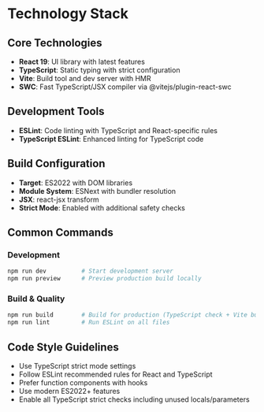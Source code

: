 # Technology Stack

## Core Technologies
- **React 19**: UI library with latest features
- **TypeScript**: Static typing with strict configuration
- **Vite**: Build tool and dev server with HMR
- **SWC**: Fast TypeScript/JSX compiler via @vitejs/plugin-react-swc

## Development Tools
- **ESLint**: Code linting with TypeScript and React-specific rules
- **TypeScript ESLint**: Enhanced linting for TypeScript code

## Build Configuration
- **Target**: ES2022 with DOM libraries
- **Module System**: ESNext with bundler resolution
- **JSX**: react-jsx transform
- **Strict Mode**: Enabled with additional safety checks

## Common Commands

### Development
```bash
npm run dev          # Start development server
npm run preview      # Preview production build locally
```

### Build & Quality
```bash
npm run build        # Build for production (TypeScript check + Vite build)
npm run lint         # Run ESLint on all files
```

## Code Style Guidelines
- Use TypeScript strict mode settings
- Follow ESLint recommended rules for React and TypeScript
- Prefer function components with hooks
- Use modern ES2022+ features
- Enable all TypeScript strict checks including unused locals/parameters